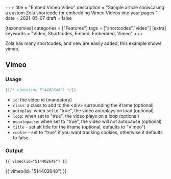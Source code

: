 +++
title = "Embed Vimeo Video"
description = "Sample article showcasing a custom Zola shortcode for embedding Vimeo Videos into your pages."
date = 2021-05-07
draft = false

[taxonomies]
categories = ["Features"]
tags = ["shortcodes","video"]
[extra]
keywords = "Video, Shortcodes, Embed, Embedded, Vimeo"
+++

Zola has many shortcodes, and new are easily added, this example shows vimeo.
<!-- more -->

## Vimeo

### Usage

```rs
{{/* vimeo(id="514402648") */}}
```

- `id`: the video id (mandatory)
- `class`: a class to add to the &lt;div&gt; surrounding the iframe (optional)
- `autoplay`: when set to "true", the video autoplays on load (optional)
- `loop`: when set to "true", the video plays on a loop (optional)
- `noautopause`: when set to "true", the video will not autopause (optional)
- `title` - set alt title for the iframe (optional, defaults to "Vimeo")
- `cookie` - set to "true" if you want tracking cookies, otherwise it defaults to false.

### Output
```html
{{ vimeo(id="514402648") }}
```
{{ vimeo(id="514402648") }}
